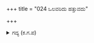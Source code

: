 +++
title = "024 ಒಲವರಿದು ಹತ್ತುವದು"

+++

<details><summary>ಗದ್ಯ (ಕ.ಗ.ಪ) </summary>

24. 'ಒಲವನ್ನು ತಿಳಿದು ಹತ್ತಿರ ಹೋಗುವುದು. ಮನಸ್ಸನ್ನು ಅರ್ಥೈಸಿಕೊಂಡು ಪ್ರೀತಿಸುವುದು. ಸಿಟ್ಟಿನ ಸೂಕ್ಷ್ಮವನ್ನು ತಿಳಿದು ದೂರವಿರುವುದು. ಮನದ ಹದವನ್ನು ತಿಳಿದು ಜೊತೆಗೂಡುವುದು. ಸುಳಿವು ತಿಳಿದು ಸ್ಪರ್ಶಿಸುವುದು. ಕಾತರವನ್ನುಂಟುಮಾಡಿ ಹುಸಿಮುನಿಸು ತೋರುವುದು. ಸವಿಯಾದ ಪ್ರೀತಿಯನ್ನು ಹೆಚ್ಚುಮಾಡಿ ಮನಸ್ಸನ್ನು ಹೊಂದಿಸಿಕೊಳ್ಳುವುದು.' ಎಂದು ದ್ರೌಪದಿ ನಗುತ್ತಾ ಹೇಳಿದಳು.
</details>
